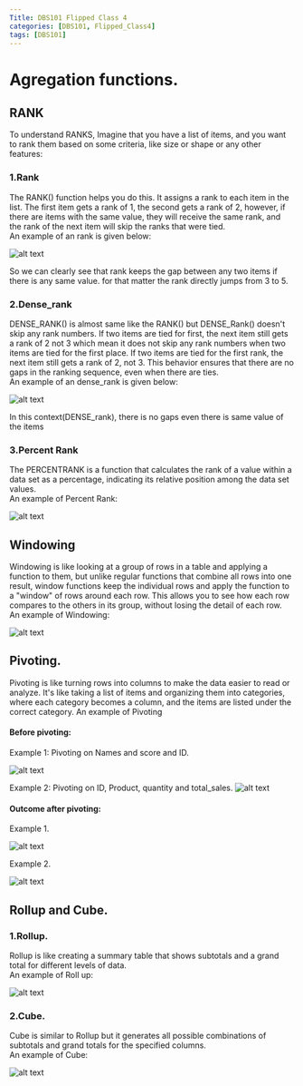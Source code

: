 ```yaml
---
Title: DBS101 Flipped Class 4
categories: [DBS101, Flipped_Class4]
tags: [DBS101]
---
```


# Agregation functions.

## RANK
To understand RANKS, Imagine that you have a list of items, and you want to rank them based on some criteria, like size or shape or any other features:

### 1.Rank 
The RANK() function helps you do this. It assigns a rank to each item in the list. The first item gets a rank of 1, the second gets a rank of 2, however, if there are items with the same value, they will receive the same rank, and the rank of the next item will skip the ranks that were tied.<br>
An example of an rank is given below:

![alt text](../Rank.png)

So we can clearly see that rank keeps the gap between any two items if there is any same value. for that matter the rank directly jumps from 3 to 5.

### 2.Dense_rank 
DENSE_RANK() is almost same like the RANK() but  DENSE_Rank() doesn't skip any rank numbers. If two items are tied for first, the next item still gets a rank of 2 not 3 which mean it does not skip any rank numbers when two items are tied for the first place. If two items are tied for the first rank, the next item still gets a rank of 2, not 3. This behavior ensures that there are no gaps in the ranking sequence, even when there are ties.<br>
An example of an dense_rank is given below:

![alt text](../Dense_rank.png)

In this context(DENSE_rank), there is no gaps even there is same value of the items

### 3.Percent Rank
The PERCENTRANK is a function that calculates the rank of a value within a data set as a percentage, indicating its relative position among the data set values.<br>
An example of Percent Rank:

![alt text](../percent_rank.png)


## Windowing
Windowing is like looking at a group of rows in a table and applying a function to them, but unlike regular functions that combine all rows into one result, window functions keep the individual rows and apply the function to a "window" of rows around each row. This allows you to see how each row compares to the others in its group, without losing the detail of each row.<br>
An example of Windowing:

![alt text](../windowing.png)

## Pivoting.
Pivoting is like turning rows into columns to make the data easier to read or analyze. It's like taking a list of items and organizing them into categories, where each category becomes a column, and the items are listed under the correct category.
An example of Pivoting<br>
#### Before pivoting:
Example 1: Pivoting on Names and score and ID.

![alt text](../before_pivoting.png)

Example 2: Pivoting on ID, Product, quantity and total_sales.
![alt text](../ex1.png)

#### Outcome after pivoting:<br>
Example 1.

![alt text](../after_pivoting.png)

Example 2.

![alt text](../ex2.png)

## Rollup and Cube. 
### 1.Rollup.
Rollup is like creating a summary table that shows subtotals and a grand total for different levels of data.<br>
An example of Roll up:

![alt text](../rollup.png)

### 2.Cube.
Cube is similar to Rollup but it generates all possible combinations of subtotals and grand totals for the specified columns.<br>
An example of Cube:

![alt text](../cube.png)









